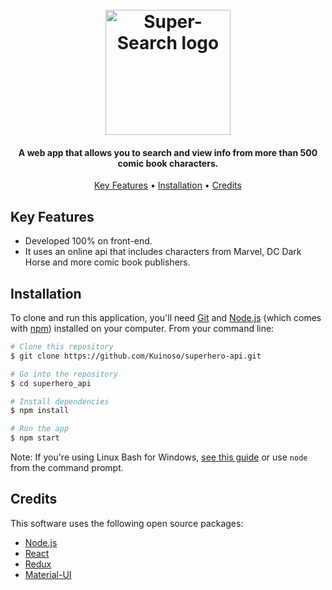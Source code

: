 <h1 align="center">
  <br>
  <a href="https://goofy-boyd-9a2f4f.netlify.app/"><img src="https://i.imgur.com/e2N9MQv.png" alt="Super-Search logo" width="200"></a>
</h1>

<h4 align="center"> A web app that allows you to search and view info from more than 500 comic book characters.</h4>

<p align="center">
  <a href="#key-features">Key Features</a> •
  <a href="#installation">Installation</a> •
  <a href="#credits">Credits</a> 
</p>

## Key Features

* Developed 100% on front-end.
* It uses an online api that includes characters from Marvel, DC Dark Horse and more comic book publishers.

## Installation

To clone and run this application, you'll need [Git](https://git-scm.com) and [Node.js](https://nodejs.org/en/download/) (which comes with [npm](http://npmjs.com)) installed on your computer. From your command line:

```bash
# Clone this repository
$ git clone https://github.com/Kuinoso/superhero-api.git

# Go into the repository
$ cd superhero_api

# Install dependencies
$ npm install

# Run the app
$ npm start
```

Note: If you're using Linux Bash for Windows, [see this guide](https://www.howtogeek.com/261575/how-to-run-graphical-linux-desktop-applications-from-windows-10s-bash-shell/) or use `node` from the command prompt.

## Credits

This software uses the following open source packages:

- [Node.js](https://nodejs.org/)
- [React](https://github.com/facebook/react/)
- [Redux](https://github.com/reduxjs/redux)
- [Material-UI](https://github.com/mui-org/material-ui)
